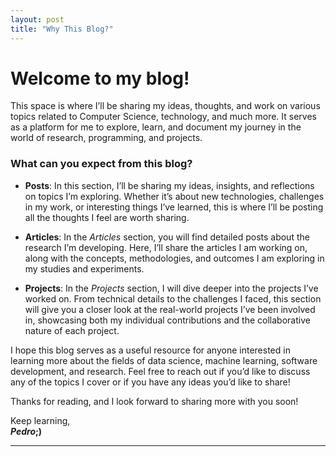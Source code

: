 ```yaml
---
layout: post
title: "Why This Blog?"
---
```


# Welcome to my blog!

This space is where I’ll be sharing my ideas, thoughts, and work on various topics related to Computer Science, technology, and much more. It serves as a platform for me to explore, learn, and document my journey in the world of research, programming, and projects.

### What can you expect from this blog?

- **Posts**: In this section, I’ll be sharing my ideas, insights, and reflections on topics I’m exploring. Whether it’s about new technologies, challenges in my work, or interesting things I’ve learned, this is where I’ll be posting all the thoughts I feel are worth sharing.

- **Articles**: In the *Articles* section, you will find detailed posts about the research I’m developing. Here, I’ll share the articles I am working on, along with the concepts, methodologies, and outcomes I am exploring in my studies and experiments.

- **Projects**: In the *Projects* section, I will dive deeper into the projects I’ve worked on. From technical details to the challenges I faced, this section will give you a closer look at the real-world projects I’ve been involved in, showcasing both my individual contributions and the collaborative nature of each project.

I hope this blog serves as a useful resource for anyone interested in learning more about the fields of data science, machine learning, software development, and research. Feel free to reach out if you’d like to discuss any of the topics I cover or if you have any ideas you’d like to share!

Thanks for reading, and I look forward to sharing more with you soon!

Keep learning,<br>
**_Pedro_;)**

---
